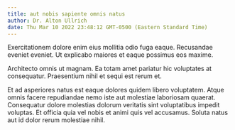 ```yaml
---
title: aut nobis sapiente omnis natus
author: Dr. Alton Ullrich
date: Thu Mar 10 2022 23:48:12 GMT-0500 (Eastern Standard Time)
---
```

Exercitationem dolore enim eius mollitia odio fuga eaque. Recusandae eveniet eveniet. Ut explicabo maiores et eaque possimus eos maxime.

 Architecto omnis ut magnam. Ea totam amet pariatur hic voluptates at consequatur. Praesentium nihil et sequi est rerum et.

 Et ad asperiores natus est eaque dolores quidem libero voluptatem. Atque omnis facere repudiandae nemo iste aut molestiae laboriosam quaerat. Consequatur dolore molestias dolorum veritatis sint voluptatibus impedit voluptas. Et officia quia vel nobis et animi quis vel accusamus. Soluta natus aut id dolor rerum molestiae nihil.